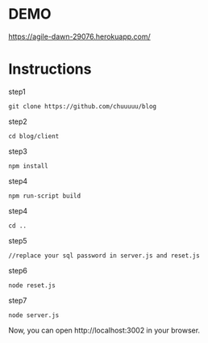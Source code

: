 # DEMO
https://agile-dawn-29076.herokuapp.com/

# Instructions
step1

    git clone https://github.com/chuuuuu/blog

step2

    cd blog/client

step3

    npm install

step4

    npm run-script build

step4 

    cd ..

step5

    //replace your sql password in server.js and reset.js
    
step6

    node reset.js
    
step7

    node server.js
    
Now, you can open http://localhost:3002 in your browser.
